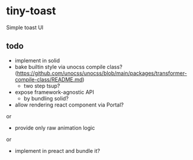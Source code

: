 # tiny-toast

Simple toast UI

## todo

- implement in solid
- bake builtin style via unocss compile class? (https://github.com/unocss/unocss/blob/main/packages/transformer-compile-class/README.md)
  - two step tsup?
- expose framework-agnostic API
  - by bundling solid?
- allow rendering react component via Portal?

or

- provide only raw animation logic

or

- implement in preact and bundle it?
